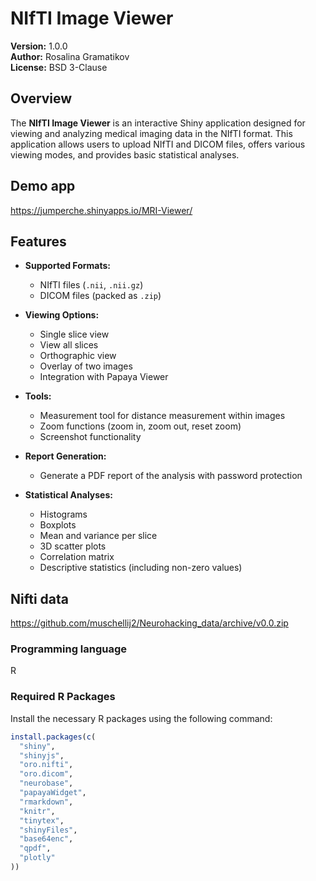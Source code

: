 # NIfTI Image Viewer

**Version:** 1.0.0  
**Author:** Rosalina Gramatikov  
**License:** BSD 3-Clause

## Overview

The **NIfTI Image Viewer** is an interactive Shiny application designed for viewing and analyzing medical imaging data in the NIfTI format. 
This application allows users to upload NIfTI and DICOM files, offers various viewing modes, and provides basic statistical analyses.

## Demo app
https://jumperche.shinyapps.io/MRI-Viewer/

## Features

- **Supported Formats:**
  - NIfTI files (`.nii`, `.nii.gz`)
  - DICOM files (packed as `.zip`)
  
- **Viewing Options:**
  - Single slice view
  - View all slices
  - Orthographic view
  - Overlay of two images
  - Integration with Papaya Viewer
  
- **Tools:**
  - Measurement tool for distance measurement within images
  - Zoom functions (zoom in, zoom out, reset zoom)
  - Screenshot functionality
  
- **Report Generation:**
  - Generate a PDF report of the analysis with password protection
  
- **Statistical Analyses:**
  - Histograms
  - Boxplots
  - Mean and variance per slice
  - 3D scatter plots
  - Correlation matrix
  - Descriptive statistics (including non-zero values)

## Nifti data
https://github.com/muschellij2/Neurohacking_data/archive/v0.0.zip

### Programming language
R



### Required R Packages

Install the necessary R packages using the following command:

```R
install.packages(c(
  "shiny",
  "shinyjs",
  "oro.nifti",
  "oro.dicom",
  "neurobase",
  "papayaWidget",
  "rmarkdown",
  "knitr",
  "tinytex",
  "shinyFiles",
  "base64enc",
  "qpdf",
  "plotly"
))
